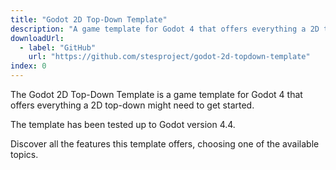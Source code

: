 ```yaml
---
title: "Godot 2D Top-Down Template"
description: "A game template for Godot 4 that offers everything a 2D top-down might need to get started."
downloadUrl:
  - label: "GitHub"
    url: "https://github.com/stesproject/godot-2d-topdown-template"
index: 0
---
```


The Godot 2D Top-Down Template is a game template for Godot 4 that offers everything a 2D top-down might need to get started.

The template has been tested up to Godot version 4.4.

Discover all the features this template offers, choosing one of the available topics.